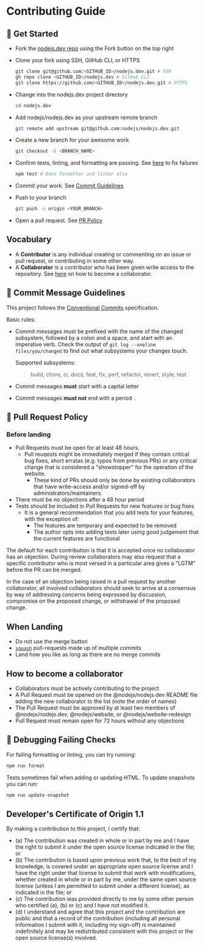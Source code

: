 # Contributing Guide

## 🚀 Get Started

* Fork the [nodejs.dev repo][] using the Fork button on the top right

* Clone your fork using SSH, GitHub CLI, or HTTPS

  ```bash
  git clone git@github.com:<GITHUB_ID>/nodejs.dev.git # SSH
  gh repo clone <GITHUB_ID>/nodejs.dev # GitHub CLI
  git clone https://github.com/<GITHUB_ID>/nodejs.dev.git # HTTPS
  ```

* Change into the nodejs.dev project directory

  ```bash
  cd nodejs.dev
  ```

* Add nodejs/nodejs.dev as your upstream remote branch

  ```bash
  git remote add upstream git@github.com:nodejs/nodejs.dev.git
  ```

* Create a new branch for your awesome work

  ```bash
  git checkout -b <BRANCH_NAME>
  ```

* Confirm tests, linting, and formatting are passing. See [here](#-debugging-failing-checks) to fix failures

  ```bash
  npm test # Runs formatter and linter also
  ```

* Commit your work. See [Commit Guidelines](#-commit-message-guidelines)

* Push to your branch

  ```bash
  git push -u origin <YOUR_BRANCH>
  ```

* Open a pull request. See [PR Policy](#-pull-request-policy)

## Vocabulary

* A **Contributor** is any individual creating or commenting on an issue or pull request,
  or contributing in some other way.
* A **Collaborator** is a contributor who has been given write access to the repository. See [here](#how-to-become-a-collaborator) on how to become a collaborator.

## 📝 Commit Message Guidelines

This project follows the [Conventional Commits][] specification.

Basic rules:

* Commit messages must be prefixed with the name of the changed subsystem, followed by a colon and a space, and start with an imperative verb. Check the output of `git log --oneline files/you/changed` to find out what subsystems your changes touch.

  Supported subsystems:

  > build, chore, ci, docs, feat, fix, perf, refactor, revert, style, test

* Commit messages **must** start with a capital letter

* Commit messages **must not** end with a period `.`

## 📜 Pull Request Policy

### Before landing

* Pull Requests must be open for at least 48 hours.
  * Pull reuqests might be immediately merged if they contain critical bug fixes, short erratas (e.g. typos from previous PRs) or any critical change that is considered a "showstopper" for the operation of the website.
    * These kind of PRs should only be done by existing collaborators that have write-access and/or signed-off by administrators/maintainers.
* There must be no objections after a 48 hour period
* Tests should be included in Pull Requests for new features or bug fixes
  * It is a general recommendation that you add tests for your features, with the exception of:
    * The features are temporary and expected to be removed
    * The author opts into adding tests later using good judgement that the current features are functional

The default for each contribution is that it is accepted once no collaborator has an objection. During review collaborators may also request that a specific contributor who is most versed in a particular area gives a "LGTM" before the PR can be merged.

In the case of an objection being raised in a pull request by another collaborator, all involved collaborators should seek to arrive at a consensus by way of addressing concerns being expressed by discussion, compromise on the proposed change, or withdrawal of the proposed change.

## When Landing

* Do not use the merge button
* [`squash`][] pull-requests made up of multiple commits
* Land how you like as long as there are no merge commits

## How to become a collaborator

* Collaborators must be actively contributing to the project
* A Pull Request must be opened on the @nodejs/nodejs.dev README file adding the new collaborator to the list (note the order of names)
* The Pull Request must be approved by at least two members of @nodejs/nodejs.dev, @nodejs/website, or @nodejs/website-redesign
* Pull Request must remain open for 72 hours without any objections

## 🐛 Debugging Failing Checks

For failing formatting or linting, you can try running:

```bash
npm run format
```

Tests sometimes fail when adding or updating HTML. To update snapshots you can run:

```bash
npm run update-snapshot
```

## Developer's Certificate of Origin 1.1

By making a contribution to this project, I certify that:

* (a) The contribution was created in whole or in part by me and I have the right to
  submit it under the open source license indicated in the file; or
* (b) The contribution is based upon previous work that, to the best of my knowledge,
  is covered under an appropriate open source license and I have the right under that
  license to submit that work with modifications, whether created in whole or in part
  by me, under the same open source license (unless I am permitted to submit under a
  different license), as indicated in the file; or
* (c) The contribution was provided directly to me by some other person who certified
  (a), (b) or (c) and I have not modified it.
* (d) I understand and agree that this project and the contribution are public and that
  a record of the contribution (including all personal information I submit with it,
  including my sign-off) is maintained indefinitely and may be redistributed consistent
  with this project or the open source license(s) involved.

[`squash`]: https://help.github.com/en/articles/about-pull-request-merges#squash-and-merge-your-pull-request-commits
[conventional commits]: https://www.conventionalcommits.org/
[nodejs.dev repo]: https://github.com/nodejs/nodejs.dev
